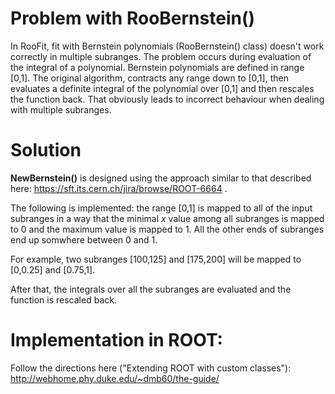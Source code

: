 # Problem with RooBernstein()
In RooFit, fit with Bernstein polynomials (RooBernstein() class) doesn't work correctly in multiple subranges.
The problem occurs during evaluation of the integral of a polynomial. Bernstein polynomials are defined in range [0,1]. The original algorithm, contracts any range down to [0,1], then evaluates a definite integral of the polynomial over [0,1] and then rescales the function back. That obviously leads to incorrect behaviour when dealing with multiple subranges.

# Solution
**NewBernstein()** is designed using the approach similar to that described here: https://sft.its.cern.ch/jira/browse/ROOT-6664 .

The following is implemented: the range [0,1] is mapped to all of the input subranges in a way that the minimal *x* value among all subranges is mapped to 0 and the maximum value is mapped to 1. All the other ends of subranges end up somwhere between 0 and 1. 

For example, two subranges [100,125] and [175,200] will be mapped to [0,0.25] and [0.75,1].

After that, the integrals over all the subranges are evaluated and the function is rescaled back.


# Implementation in ROOT:

Follow the directions here ("Extending ROOT with custom classes"): 
http://webhome.phy.duke.edu/~dmb60/the-guide/
